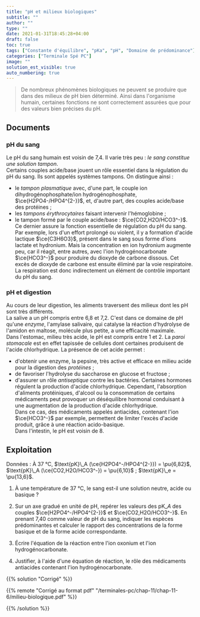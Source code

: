 ```yaml
---
title: "pH et milieux biologiques"
subtitle: ""
author: ""
type: ""
date: 2021-01-31T18:45:28+04:00
draft: false
toc: true
tags: ["Constante d'équilibre", "pKa", "pH", "Domaine de prédominance"]
categories: ["Terminale Spé PC"]
image: ""
solution_est_visible: true
auto_numbering: true
---
```


> De nombreux phénomènes biologiques ne peuvent se produire que dans des milieux
de pH bien déterminé. Ainsi dans l'organisme humain, certaines fonctions ne sont correctement assurées que pour des valeurs bien précises du pH.

## Documents

### pH du sang

Le pH du sang humain est voisin de 7,4. Il varie très peu : *le sang constitue une solution tampon*.\
Certains couples acide/base jouent un rôle essentiel dans la régulation du pH du sang. Ils sont appelés systèmes tampons. On distingue ainsi :

- le *tampon plasmatique* avec, d'une part, le couple ion dihydrogénophosphate/ion hydrogénophosphate, $\ce{H2PO4-/HPO4^{2-}}$, et, d'autre part, des couples acide/base des protéines ;
- les *tampons érythrocytaires* faisant intervenir l'hémoglobine ;
- le tampon formé par le couple acide/base : $\ce{CO2,H2O/HCO3^-}$. Ce dernier assure la fonction essentielle de régulation du pH du sang.
Par exemple, lors d'un effort prolongé ou violent, il y a formation d'acide lactique $\ce{C3H6O3}$, présent dans le sang sous forme d'ions lactate et hydronium. Mais la concentration en ion hydronium augmente peu, car il réagit, entre autres, avec l'ion hydrogénocarbonate $\ce{HCO3^-}$ pour produire du dioxyde de carbone dissous. Cet excès de dioxyde de carbone est ensuite éliminé par la voie respiratoire.\
La respiration est donc indirectement un élément de contrôle important du pH du sang.

### pH et digestion

Au cours de leur digestion, les aliments traversent des milieux dont les pH sont très différents.\
La salive a un pH compris entre 6,8 et 7,2. C'est dans ce domaine de pH qu'une *enzyme*, l'amylase salivaire, qui catalyse la réaction d'hydrolyse de l'amidon en maltose, molécule plus petite, a une efficacité maximale.\
Dans l'estomac, milieu très acide, le pH est compris entre 1 et 2. La *paroi stomacale* est en effet tapissée de cellules dont certaines produisent de l'acide chlorhydrique. La présence de cet acide permet :

- d'obtenir une enzyme, la pepsine, très active et efficace en milieu acide pour la digestion des *protéines* ;
- de favoriser l'hydrolyse du saccharose en glucose et fructose ;
- d'assurer un rôle *antiseptique* contre les bactéries.
Certaines hormones régulent la production d'acide chlorhydrique. Cependant, l'absorption d'aliments protéiniques, d'alcool ou la consommation de certains médicaments peut provoquer un déséquilibre hormonal conduisant à une augmentation de la production d'acide chlorhydrique.\
Dans ce cas, des médicaments appelés antiacides, contenant l'ion $\ce{HCO3^-}$ par exemple, permettent de limiter l'excès d'acide produit, grâce à une réaction acido-basique.\
Dans l'intestin, le pH est voisin de 8.

## Exploitation

Données
: À 37&nbsp;°C, $\text{pK}\_A (\ce{H2PO4^-/HPO4^{2-}}) = \pu{6,82}$, $\text{pK}\_A (\ce{CO2,H2O/HCO3^-}) = \pu{6,10}$ ; $\text{pK}\_e = \pu{13,6}$.

1. À une température de 37&nbsp;°C, le sang est-il une solution neutre, acide ou basique ?

2. Sur un axe gradué en unité de pH, repérer les valeurs des $\text{pK}\_A$ des couples $\ce{H2PO4^-/HPO4^{2-}}$ et $\ce{CO2,H2O/HCO3^-}$. En prenant 7,40 comme valeur de pH du sang, indiquer les espèces prédominantes et calculer le rapport des concentrations de la forme basique et de la forme acide correspondante.

3. Écrire l'équation de la réaction entre l'ion oxonium et l'ion hydrogénocarbonate.

4. Justifier, à l'aide d'une équation de réaction, le rôle des médicaments antiacides contenant l'ion hydrogénocarbonate.

{{% solution "Corrigé" %}}

{{% remote "Corrigé au format pdf" "/terminales-pc/chap-11/chap-11-6/milieu-biologique.pdf" %}}

{{% /solution %}}
